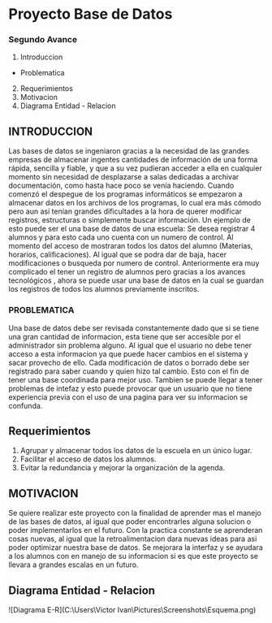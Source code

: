 # Proyecto Base de Datos
### Segundo Avance

1. Introduccion
- Problematica
2. Requerimientos
3. Motivacion
4. Diagrama Entidad - Relacion




## INTRODUCCION
Las bases de datos se ingeniaron gracias a la necesidad de las grandes empresas de almacenar ingentes cantidades de información de una forma rápida, sencilla y fiable, y que a su vez pudieran acceder a ella en cualquier momento sin necesidad de desplazarse a salas dedicadas a archivar documentación, como hasta hace poco se venía haciendo.
Cuando comenzó el despegue de los programas informáticos se empezaron a almacenar datos en los archivos de los programas, lo cual era más cómodo pero aun así tenían grandes dificultades a la hora de querer modificar registros, estructuras o simplemente buscar información.
Un ejemplo de esto puede ser el una base de datos de una escuela:
Se desea registrar 4 alumnos y para esto cada uno cuenta con un numero de control. Al momento del acceso de mostraran todos los datos del alumno (Materias, horarios, calificaciones). Al igual que se podra dar de baja, hacer modificaciones o busqueda por numero de control. 
Anteriormente era muy complicado el tener un registro de alumnos pero gracias a los avances tecnológicos , ahora se puede usar una base de datos en la cual se guardan los registros de todos los alumnos previamente inscritos.

### PROBLEMATICA
Una base de datos debe ser revisada constantemente dado que si se tiene una gran cantidad de informacion, esta tiene que ser accesible por el administrador sin problema alguno. Al igual que el usuario no debe tener acceso a esta informacion ya que puede hacer cambios en el sistema y sacar provecho de ello. Cada modificación de datos o borrado debe ser registrado para saber cuando y quien hizo tal cambio. Esto con el fin de tener una base coordinada para mejor uso. Tambien se puede llegar a tener problemas de intefaz y esto puede provocar que un usuario que no tiene experiencia previa con el uso de una pagina para ver su informacion se confunda. 



## Requerimientos
1. Agrupar y almacenar todos los datos de la escuela en un único lugar.
2. Facilitar el acceso de datos los alumnos.
3. Evitar la redundancia y mejorar la organización de la agenda.

## MOTIVACION
Se quiere realizar este proyecto con la finalidad de aprender mas el manejo de las bases de datos, al igual que poder encontrarles alguna solucion o poder implementarlos en el futuro. Con la practica constante se aprenderan cosas nuevas, al igual que la retroalimentacion  dara nuevas ideas para asi poder optimizar nuestra base de datos. Se mejorara la interfaz y se ayudara a los alumnos con en manejo de su informacion si es que este proyecto se llevara a grandes escalas en un futuro.


## Diagrama Entidad - Relacion

![Diagrama E-R](C:\Users\Victor Ivan\Pictures\Screenshots\Esquema.png)
